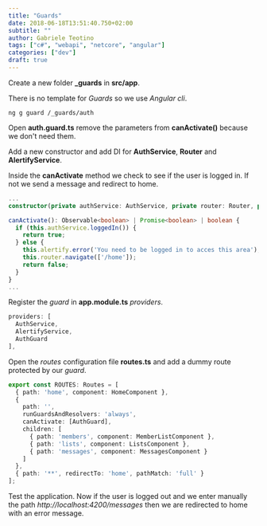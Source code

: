 ```yaml
---
title: "Guards"
date: 2018-06-18T13:51:40.750+02:00
subtitle: ""
author: Gabriele Teotino
tags: ["c#", "webapi", "netcore", "angular"]
categories: ["dev"]
draft: true
---
```


<!--more-->

Create a new folder **_guards** in **src/app**.

There is no template for *Guards* so we use *Angular cli*.

```shell
ng g guard /_guards/auth
```

Open **auth.guard.ts** remove the parameters from **canActivate()** because we don't need them.

Add a new constructor and add DI for **AuthService**, **Router** and **AlertifyService**.

Inside the **canActivate** method we check to see if the user is logged in. If not we send a message and redirect to home.

```typescript
...
constructor(private authService: AuthService, private router: Router, private alertify: AlertifyService) {}

canActivate(): Observable<boolean> | Promise<boolean> | boolean {
  if (this.authService.loggedIn()) {
    return true;
  } else {
    this.alertify.error('You need to be logged in to acces this area');
    this.router.navigate(['/home']);
    return false;
  }
}
...
```

Register the *guard* in **app.module.ts** *providers*.

```typescript
providers: [
  AuthService,
  AlertifyService,
  AuthGuard
],
```

Open the *routes* configuration file **routes.ts** and add a dummy route protected by our *guard*.

```typescript
export const ROUTES: Routes = [
  { path: 'home', component: HomeComponent },
  {
    path: '',
    runGuardsAndResolvers: 'always',
    canActivate: [AuthGuard],
    children: [
      { path: 'members', component: MemberListComponent },
      { path: 'lists', component: ListsComponent },
      { path: 'messages', component: MessagesComponent }
    ]
  },
  { path: '**', redirectTo: 'home', pathMatch: 'full' }
];
```

Test the application. Now if the user is logged out and we enter manually the path *http://localhost:4200/messages* then we are redirected to home with an error message.

